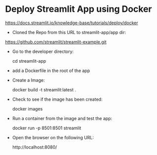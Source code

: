 # Deploy Streamlit App using Docker

https://docs.streamlit.io/knowledge-base/tutorials/deploy/docker

* Cloned the Repo from this URL to streamlit-app/app dir:

https://github.com/streamlit/streamlit-example.git

* Go to the developer directory:

    cd streamlit-app

* add a Dockerfile in the root of the app

* Create a Image:

    docker build -t streamlit:latest .

* Check to see if the image has been created:

    docker images

* Run a container from the image and test the app:

    docker run -p 8501:8501 streamlit

* Open the browser on the following URL:

    http://localhost:8080/





